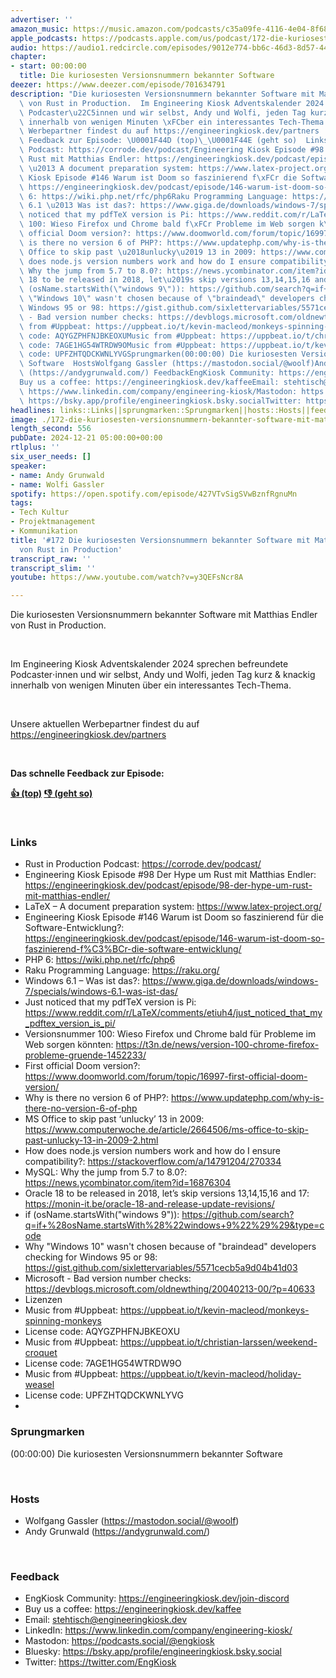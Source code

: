```yaml
---
advertiser: ''
amazon_music: https://music.amazon.com/podcasts/c35a09fe-4116-4e04-8f68-77d61b112e46/episodes/6b2bcb7b-d2bc-4a81-9663-1700acbb2684/engineering-kiosk-172-die-kuriosesten-versionsnummern-bekannter-software-mit-matthias-endler-von-rust-in-production
apple_podcasts: https://podcasts.apple.com/us/podcast/172-die-kuriosesten-versionsnummern-bekannter-software/id1603082924?i=1000681207016&uo=4
audio: https://audio1.redcircle.com/episodes/9012e774-bb6c-46d3-8d57-443bb74a8bad/stream.mp3
chapter:
- start: 00:00:00
  title: Die kuriosesten Versionsnummern bekannter Software
deezer: https://www.deezer.com/episode/701634791
description: "Die kuriosesten Versionsnummern bekannter Software mit Matthias Endler\
  \ von Rust in Production.  Im Engineering Kiosk Adventskalender 2024 sprechen befreundete\
  \ Podcaster\u22C5innen und wir selbst, Andy und Wolfi, jeden Tag kurz & knackig\
  \ innerhalb von wenigen Minuten \xFCber ein interessantes Tech-Thema.  Unsere aktuellen\
  \ Werbepartner findest du auf https://engineeringkiosk.dev/partners  Das schnelle\
  \ Feedback zur Episode: \U0001F44D (top)\_\U0001F44E (geht so)  LinksRust in Production\
  \ Podcast: https://corrode.dev/podcast/Engineering Kiosk Episode #98 Der Hype um\
  \ Rust mit Matthias Endler: https://engineeringkiosk.dev/podcast/episode/98-der-hype-um-rust-mit-matthias-endler/LaTeX\
  \ \u2013 A document preparation system: https://www.latex-project.org/Engineering\
  \ Kiosk Episode #146 Warum ist Doom so faszinierend f\xFCr die Software-Entwicklung?:\
  \ https://engineeringkiosk.dev/podcast/episode/146-warum-ist-doom-so-faszinierend-f%C3%BCr-die-software-entwicklung/PHP\
  \ 6: https://wiki.php.net/rfc/php6Raku Programming Language: https://raku.org/Windows\
  \ 6.1 \u2013 Was ist das?: https://www.giga.de/downloads/windows-7/specials/windows-6.1-was-ist-das/Just\
  \ noticed that my pdfTeX version is Pi: https://www.reddit.com/r/LaTeX/comments/etiuh4/just_noticed_that_my_pdftex_version_is_pi/Versionsnummer\
  \ 100: Wieso Firefox und Chrome bald f\xFCr Probleme im Web sorgen k\xF6nnten: https://t3n.de/news/version-100-chrome-firefox-probleme-gruende-1452233/First\
  \ official Doom version?: https://www.doomworld.com/forum/topic/16997-first-official-doom-version/Why\
  \ is there no version 6 of PHP?: https://www.updatephp.com/why-is-there-no-version-6-of-phpMS\
  \ Office to skip past \u2018unlucky\u2019 13 in 2009: https://www.computerwoche.de/article/2664506/ms-office-to-skip-past-unlucky-13-in-2009-2.htmlHow\
  \ does node.js version numbers work and how do I ensure compatibility?: https://stackoverflow.com/a/14791204/270334MySQL:\
  \ Why the jump from 5.7 to 8.0?: https://news.ycombinator.com/item?id=16876304Oracle\
  \ 18 to be released in 2018, let\u2019s skip versions 13,14,15,16 and 17: https://monin-it.be/oracle-18-and-release-update-revisions/if\
  \ (osName.startsWith(\"windows 9\")): https://github.com/search?q=if+%28osName.startsWith%28%22windows+9%22%29%29&type=codeWhy\
  \ \"Windows 10\" wasn't chosen because of \"braindead\" developers checking for\
  \ Windows 95 or 98: https://gist.github.com/sixlettervariables/5571cecb5a9d04b41d03Microsoft\
  \ - Bad version number checks: https://devblogs.microsoft.com/oldnewthing/20040213-00/?p=40633LizenzenMusic\
  \ from #Uppbeat: https://uppbeat.io/t/kevin-macleod/monkeys-spinning-monkeysLicense\
  \ code: AQYGZPHFNJBKEOXUMusic from #Uppbeat: https://uppbeat.io/t/christian-larssen/weekend-croquetLicense\
  \ code: 7AGE1HG54WTRDW9OMusic from #Uppbeat: https://uppbeat.io/t/kevin-macleod/holiday-weaselLicense\
  \ code: UPFZHTQDCKWNLYVGSprungmarken(00:00:00) Die kuriosesten Versionsnummern bekannter\
  \ Software  HostsWolfgang Gassler (https://mastodon.social/@woolf)Andy Grunwald\
  \ (https://andygrunwald.com/) FeedbackEngKiosk Community: https://engineeringkiosk.dev/join-discord\_\
  Buy us a coffee: https://engineeringkiosk.dev/kaffeeEmail: stehtisch@engineeringkiosk.devLinkedIn:\
  \ https://www.linkedin.com/company/engineering-kiosk/Mastodon: https://podcasts.social/@engkioskBluesky:\
  \ https://bsky.app/profile/engineeringkiosk.bsky.socialTwitter: https://twitter.com/EngKiosk"
headlines: links::Links||sprungmarken::Sprungmarken||hosts::Hosts||feedback::Feedback
image: ./172-die-kuriosesten-versionsnummern-bekannter-software-mit-matthias-endler-von-rust-in-production.jpg
length_second: 556
pubDate: 2024-12-21 05:00:00+00:00
rtlplus: ''
six_user_needs: []
speaker:
- name: Andy Grunwald
- name: Wolfi Gassler
spotify: https://open.spotify.com/episode/427VTvSigSVwBznfRgnuMn
tags:
- Tech Kultur
- Projektmanagement
- Kommunikation
title: '#172 Die kuriosesten Versionsnummern bekannter Software mit Matthias Endler
  von Rust in Production'
transcript_raw: ''
transcript_slim: ''
youtube: https://www.youtube.com/watch?v=y3QEFsNcr8A

---
```

<p>Die kuriosesten Versionsnummern bekannter Software mit Matthias Endler von Rust in Production.</p><p><br></p><p>Im Engineering Kiosk Adventskalender 2024 sprechen befreundete Podcaster⋅innen und wir selbst, Andy und Wolfi, jeden Tag kurz &amp; knackig innerhalb von wenigen Minuten über ein interessantes Tech-Thema.</p><p><br></p><p>Unsere aktuellen Werbepartner findest du auf <a href="https://engineeringkiosk.dev/partners">https://engineeringkiosk.dev/partners</a></p><p><br></p><p><strong>Das schnelle Feedback zur Episode:</strong></p><p><a href="https://api.openpodcast.dev/feedback/172/upvote" rel="nofollow"><strong>👍 (top)</strong></a><strong> </strong><a href="https://api.openpodcast.dev/feedback/172/downvote" rel="nofollow"><strong>👎 (geht so)</strong></a></p><p><br></p><h3 id="links">Links</h3><ul><li>Rust in Production Podcast: <a href="https://corrode.dev/podcast/" rel="nofollow">https://corrode.dev/podcast/</a></li><li>Engineering Kiosk Episode #98 Der Hype um Rust mit Matthias Endler: <a href="https://engineeringkiosk.dev/podcast/episode/98-der-hype-um-rust-mit-matthias-endler/">https://engineeringkiosk.dev/podcast/episode/98-der-hype-um-rust-mit-matthias-endler/</a></li><li>LaTeX – A document preparation system: <a href="https://www.latex-project.org/" rel="nofollow">https://www.latex-project.org/</a></li><li>Engineering Kiosk Episode #146 Warum ist Doom so faszinierend für die Software-Entwicklung?: <a href="https://engineeringkiosk.dev/podcast/episode/146-warum-ist-doom-so-faszinierend-f%C3%BCr-die-software-entwicklung/">https://engineeringkiosk.dev/podcast/episode/146-warum-ist-doom-so-faszinierend-f%C3%BCr-die-software-entwicklung/</a></li><li>PHP 6: <a href="https://wiki.php.net/rfc/php6" rel="nofollow">https://wiki.php.net/rfc/php6</a></li><li>Raku Programming Language: <a href="https://raku.org/" rel="nofollow">https://raku.org/</a></li><li>Windows 6.1 – Was ist das?: <a href="https://www.giga.de/downloads/windows-7/specials/windows-6.1-was-ist-das/" rel="nofollow">https://www.giga.de/downloads/windows-7/specials/windows-6.1-was-ist-das/</a></li><li>Just noticed that my pdfTeX version is Pi: <a href="https://www.reddit.com/r/LaTeX/comments/etiuh4/just_noticed_that_my_pdftex_version_is_pi/" rel="nofollow">https://www.reddit.com/r/LaTeX/comments/etiuh4/just_noticed_that_my_pdftex_version_is_pi/</a></li><li>Versionsnummer 100: Wieso Firefox und Chrome bald für Probleme im Web sorgen könnten: <a href="https://t3n.de/news/version-100-chrome-firefox-probleme-gruende-1452233/" rel="nofollow">https://t3n.de/news/version-100-chrome-firefox-probleme-gruende-1452233/</a></li><li>First official Doom version?: <a href="https://www.doomworld.com/forum/topic/16997-first-official-doom-version/" rel="nofollow">https://www.doomworld.com/forum/topic/16997-first-official-doom-version/</a></li><li>Why is there no version 6 of PHP?: <a href="https://www.updatephp.com/why-is-there-no-version-6-of-php" rel="nofollow">https://www.updatephp.com/why-is-there-no-version-6-of-php</a></li><li>MS Office to skip past ‘unlucky’ 13 in 2009: <a href="https://www.computerwoche.de/article/2664506/ms-office-to-skip-past-unlucky-13-in-2009-2.html" rel="nofollow">https://www.computerwoche.de/article/2664506/ms-office-to-skip-past-unlucky-13-in-2009-2.html</a></li><li>How does node.js version numbers work and how do I ensure compatibility?: <a href="https://stackoverflow.com/a/14791204/270334" rel="nofollow">https://stackoverflow.com/a/14791204/270334</a></li><li>MySQL: Why the jump from 5.7 to 8.0?: <a href="https://news.ycombinator.com/item?id=16876304" rel="nofollow">https://news.ycombinator.com/item?id=16876304</a></li><li>Oracle 18 to be released in 2018, let’s skip versions 13,14,15,16 and 17: <a href="https://monin-it.be/oracle-18-and-release-update-revisions/" rel="nofollow">https://monin-it.be/oracle-18-and-release-update-revisions/</a></li><li>if (osName.startsWith(&#34;windows 9&#34;)): <a href="https://github.com/search?q=if+%28osName.startsWith%28%26%2334%3Bwindows+9%26%2334%3B%29%29&type=code" rel="nofollow">https://github.com/search?q=if+%28osName.startsWith%28%22windows+9%22%29%29&amp;type=code</a></li><li>Why &#34;Windows 10&#34; wasn&#39;t chosen because of &#34;braindead&#34; developers checking for Windows 95 or 98: <a href="https://gist.github.com/sixlettervariables/5571cecb5a9d04b41d03" rel="nofollow">https://gist.github.com/sixlettervariables/5571cecb5a9d04b41d03</a></li><li>Microsoft - Bad version number checks: <a href="https://devblogs.microsoft.com/oldnewthing/20040213-00/?p=40633" rel="nofollow">https://devblogs.microsoft.com/oldnewthing/20040213-00/?p=40633</a></li><li>Lizenzen</li><li>Music from #Uppbeat: <a href="https://uppbeat.io/t/kevin-macleod/monkeys-spinning-monkeys" rel="nofollow">https://uppbeat.io/t/kevin-macleod/monkeys-spinning-monkeys</a></li><li>License code: AQYGZPHFNJBKEOXU</li><li>Music from #Uppbeat: <a href="https://uppbeat.io/t/christian-larssen/weekend-croquet" rel="nofollow">https://uppbeat.io/t/christian-larssen/weekend-croquet</a></li><li>License code: 7AGE1HG54WTRDW9O</li><li>Music from #Uppbeat: <a href="https://uppbeat.io/t/kevin-macleod/holiday-weasel" rel="nofollow">https://uppbeat.io/t/kevin-macleod/holiday-weasel</a></li><li>License code: UPFZHTQDCKWNLYVG</li><li><br></li></ul><h3 id="sprungmarken">Sprungmarken</h3><p>(00:00:00) Die kuriosesten Versionsnummern bekannter Software</p><p><br></p><h3 id="hosts">Hosts</h3><ul><li>Wolfgang Gassler (<a href="https://mastodon.social/@woolf" rel="nofollow">https://mastodon.social/@woolf</a>)</li><li>Andy Grunwald (<a href="https://andygrunwald.com/" rel="nofollow">https://andygrunwald.com/</a>)</li></ul><p><br></p><h3 id="feedback">Feedback</h3><ul><li>EngKiosk Community: <a href="https://engineeringkiosk.dev/join-discord">https://engineeringkiosk.dev/join-discord</a> </li><li>Buy us a coffee: <a href="https://engineeringkiosk.dev/kaffee">https://engineeringkiosk.dev/kaffee</a></li><li>Email: <a href="mailto:stehtisch@engineeringkiosk.dev" rel="nofollow">stehtisch@engineeringkiosk.dev</a></li><li>LinkedIn: <a href="https://www.linkedin.com/company/engineering-kiosk/" rel="nofollow">https://www.linkedin.com/company/engineering-kiosk/</a></li><li>Mastodon: <a href="https://podcasts.social/@engkiosk" rel="nofollow">https://podcasts.social/@engkiosk</a></li><li>Bluesky: <a href="https://bsky.app/profile/engineeringkiosk.bsky.social" rel="nofollow">https://bsky.app/profile/engineeringkiosk.bsky.social</a></li><li>Twitter: <a href="https://twitter.com/EngKiosk" rel="nofollow">https://twitter.com/EngKiosk</a></li></ul>
